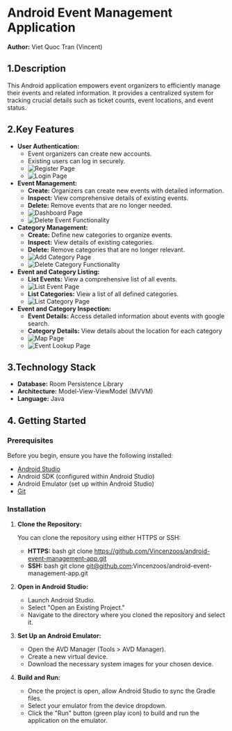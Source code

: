 # Android Event Management Application

**Author:** Viet Quoc Tran (Vincent)

## 1.Description

This Android application empowers event organizers to efficiently manage their events and related information. It provides a centralized system for tracking crucial details such as ticket counts, event locations, and event status.

## 2.Key Features

*   **User Authentication:**
    *   Event organizers can create new accounts.
    *   Existing users can log in securely.
    *   ![Register Page](app_screenshot/register_page.jpg)
    *   ![Login Page](app_screenshot/login_page.jpg)
*   **Event Management:**
    *   **Create:** Organizers can create new events with detailed information.
    *   **Inspect:** View comprehensive details of existing events.
    *   **Delete:** Remove events that are no longer needed.
    *   ![Dashboard Page](app_screenshot/dashboard_page.jpg)
    *   ![Delete Event Functionality](app_screenshot/delete_functionality.jpg)
*   **Category Management:**
    *   **Create:** Define new categories to organize events.
    *   **Inspect:** View details of existing categories.
    *   **Delete:** Remove categories that are no longer relevant.
    *   ![Add Category Page](app_screenshot/add_category_page.jpg)
    *   ![Delete Category Functionality](app_screenshot/delete_functionality.jpg)
*   **Event and Category Listing:**
    *   **List Events:** View a comprehensive list of all events.
    *   ![List Event Page](app_screenshot/list_event_page.jpg)
    *   **List Categories:** View a list of all defined categories.
    *   ![List Category Page](app_screenshot/list_category_page.jpg)
*   **Event and Category Inspection:**
    *   **Event Details:** Access detailed information about events with google search.
    *   **Category Details:** View details about the location for each category
    *   ![Map Page](app_screenshot/map_page.jpg)
    *   ![Event Lookup Page](app_screenshot/event_lookup_page.jpg)

## 3.Technology Stack

*   **Database:** Room Persistence Library
*   **Architecture:** Model-View-ViewModel (MVVM)
*   **Language:** Java

## 4. Getting Started

### Prerequisites

Before you begin, ensure you have the following installed:

*   [Android Studio](https://developer.android.com/studio)
*   Android SDK (configured within Android Studio)
*   Android Emulator (set up within Android Studio)
*   [Git](https://git-scm.com/)

### Installation

1.  **Clone the Repository:**

    You can clone the repository using either HTTPS or SSH:

    *   **HTTPS:**
        bash git clone https://github.com/Vincenzoos/android-event-management-app.git
    *    **SSH:**
        bash git clone git@github.com:Vincenzoos/android-event-management-app.git

2.  **Open in Android Studio:**

    *   Launch Android Studio.
    *   Select "Open an Existing Project."
    *   Navigate to the directory where you cloned the repository and select it.

3.  **Set Up an Android Emulator:**

    *   Open the AVD Manager (Tools > AVD Manager).
    *   Create a new virtual device.
    *   Download the necessary system images for your chosen device.

4.  **Build and Run:**

    *   Once the project is open, allow Android Studio to sync the Gradle files.
    *   Select your emulator from the device dropdown.
    *   Click the "Run" button (green play icon) to build and run the application on the emulator.